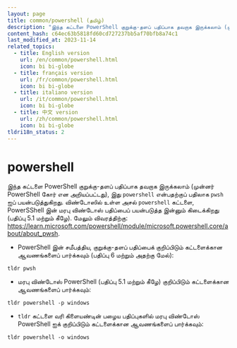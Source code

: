 ```yaml
---
layout: page
title: common/powershell (தமிழ்)
description: "இந்த கட்டளை PowerShell குறுக்கு-தளப் பதிப்பாக தவறாக இருக்கலாம் (முன்னர் PowerShell கோர் என அறியப்பட்டது), இது `powershell` என்பதற்குப் பதிலாக `pwsh` ஐப் பயன்படுத்துகிறது."
content_hash: c64ec63b5818fd60cd727237bb5af70bfb8a74c1
last_modified_at: 2023-11-14
related_topics:
  - title: English version
    url: /en/common/powershell.html
    icon: bi bi-globe
  - title: français version
    url: /fr/common/powershell.html
    icon: bi bi-globe
  - title: italiano version
    url: /it/common/powershell.html
    icon: bi bi-globe
  - title: 中文 version
    url: /zh/common/powershell.html
    icon: bi bi-globe
tldri18n_status: 2
---
```

# powershell

இந்த கட்டளை PowerShell குறுக்கு-தளப் பதிப்பாக தவறாக இருக்கலாம் (முன்னர் PowerShell கோர் என அறியப்பட்டது), இது `powershell` என்பதற்குப் பதிலாக `pwsh` ஐப் பயன்படுத்துகிறது.
விண்டோஸில் உள்ள அசல் `powershell` கட்டளை, PowerSShell இன் மரபு விண்டோஸ் பதிப்பைப் பயன்படுத்த இன்னும் கிடைக்கிறது (பதிப்பு 5.1 மற்றும் கீழே).
மேலும் விவரத்திற்கு: <https://learn.microsoft.com/powershell/module/microsoft.powershell.core/about/about_pwsh>.

- PowerShell இன் சமீபத்திய, குறுக்கு-தளப் பதிப்பைக் குறிப்பிடும் கட்டளைக்கான ஆவணங்களைப் பார்க்கவும் (பதிப்பு 6 மற்றும் அதற்கு மேல்):

`tldr pwsh`

- மரபு விண்டோஸ் PowerShell (பதிப்பு 5.1 மற்றும் கீழே) குறிப்பிடும் கட்டளைக்கான ஆவணங்களைப் பார்க்கவும்:

`tldr powershell -p windows`

- `tldr` கட்டளை வரி கிளையண்டின் பழைய பதிப்புகளில் மரபு விண்டோஸ் PowerShell ஐக் குறிப்பிடும் கட்டளைக்கான ஆவணங்களைப் பார்க்கவும்:

`tldr powershell -o windows`
